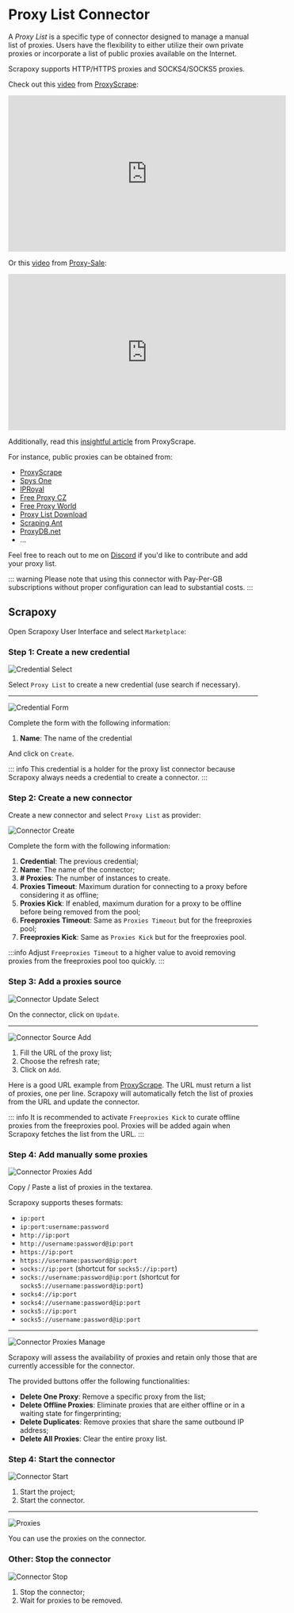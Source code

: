 # Proxy List Connector

A _Proxy List_ is a specific type of connector designed to manage a manual list of proxies. 
Users have the flexibility to either utilize their own private proxies or incorporate a list of public proxies available on the Internet.

Scrapoxy supports HTTP/HTTPS proxies and SOCKS4/SOCKS5 proxies.

Check out this [video](https://www.youtube.com/watch?v=Uw_xEvIMleY) from [ProxyScrape](https://proxyscrape.com?ref=odgynzc):

<iframe width="560" height="315" src="https://www.youtube.com/embed/Uw_xEvIMleY?si=Pwx1QOzc6W4erU1w" title="YouTube video player" frameborder="0" allow="accelerometer; autoplay; clipboard-write; encrypted-media; gyroscope; picture-in-picture; web-share" referrerpolicy="strict-origin-when-cross-origin" allowfullscreen></iframe>

Or this [video](https://www.youtube.com/watch?v=Dk1c6FETufg) from [Proxy-Sale](https://proxy-sale.com/?partner_link=ZnsKIlMpWo):

<iframe width="560" height="315" src="https://www.youtube.com/embed/Dk1c6FETufg?si=1EO3-S0jruFiUQKK" title="YouTube video player" frameborder="0" allow="accelerometer; autoplay; clipboard-write; encrypted-media; gyroscope; picture-in-picture; web-share" referrerpolicy="strict-origin-when-cross-origin" allowfullscreen></iframe>

Additionally, read this [insightful article](https://proxyscrape.com/blog/scrapoxy-the-ultimate-tool-for-unrestricted-web-scraping?ref=odgynzc) from ProxyScrape.

For instance, public proxies can be obtained from:
- [ProxyScrape](https://proxyscrape.com/free-proxy-list?ref=odgynzc)
- [Spys One](https://spys.one)
- [IPRoyal](https://iproyal.com/free-proxy-list?r=432273)
- [Free Proxy CZ](http://free-proxy.cz)
- [Free Proxy World](https://www.freeproxy.world)
- [Proxy List Download](https://www.proxy-list.download)
- [Scraping Ant](https://scrapingant.com/free-proxies)
- [ProxyDB.net](https://proxydb.net)
- ...

Feel free to reach out to me on [Discord](https://discord.gg/ktNGGwZnUD) if you'd like to contribute and add your proxy list.

::: warning
Please note that using this connector with Pay-Per-GB subscriptions
without proper configuration can lead to substantial costs.
:::

## Scrapoxy

Open Scrapoxy User Interface and select `Marketplace`:


### Step 1: Create a new credential

![Credential Select](spx_credential_select.png)

Select `Proxy List` to create a new credential (use search if necessary).

---

![Credential Form](spx_credential_create.png)

Complete the form with the following information:
1. **Name**: The name of the credential

And click on `Create`.

::: info
This credential is a holder for the proxy list connector
because Scrapoxy always needs a credential to create a connector.
:::


### Step 2: Create a new connector

Create a new connector and select `Proxy List` as provider:

![Connector Create](spx_connector_create.png)

Complete the form with the following information:
1. **Credential**: The previous credential;
2. **Name**: The name of the connector;
3. **# Proxies**: The number of instances to create.
4. **Proxies Timeout**: Maximum duration for connecting to a proxy before considering it as offline;
5. **Proxies Kick**: If enabled, maximum duration for a proxy to be offline before being removed from the pool;
6. **Freeproxies Timeout**: Same as `Proxies Timeout` but for the freeproxies pool;
7. **Freeproxies Kick**: Same as `Proxies Kick` but for the freeproxies pool.

:::info
Adjust `Freeproxies Timeout` to a higher value to avoid removing proxies from the freeproxies pool too quickly.
:::


### Step 3: Add a proxies source

![Connector Update Select](spx_connector_update_select.png)

On the connector, click on `Update`.

---

![Connector Source Add](spx_connector_source_add.png)

1. Fill the URL of the proxy list;
2. Choose the refresh rate;
3. Click on `Add`.

Here is a good URL example from [ProxyScrape](https://api.proxyscrape.com/v3/free-proxy-list/get?request=displayproxies&proxy_format=protocolipport&format=text).
The URL must return a list of proxies, one per line. 
Scrapoxy will automatically fetch the list of proxies from the URL and update the connector.

::: info
It is recommended to activate `Freeproxies Kick` to curate offline proxies from the freeproxies pool.
Proxies will be added again when Scrapoxy fetches the list from the URL.
:::

### Step 4: Add manually some proxies

![Connector Proxies Add](spx_connector_proxies_add.png)

Copy / Paste a list of proxies in the textarea.

Scrapoxy supports theses formats:
- `ip:port`
- `ip:port:username:password`
- `http://ip:port`
- `http://username:password@ip:port`
- `https://ip:port`
- `https://username:password@ip:port`
- `socks://ip:port` (shortcut for `socks5://ip:port`)
- `socks://username:password@ip:port` (shortcut for `socks5://username:password@ip:port`)
- `socks4://ip:port`
- `socks4://username:password@ip:port`
- `socks5://ip:port`
- `socks5://username:password@ip:port`

--- 

![Connector Proxies Manage](spx_connector_proxies_manage.png)

Scrapoxy will assess the availability of proxies and retain only those
that are currently accessible for the connector.

The provided buttons offer the following functionalities:
- **Delete One Proxy**: Remove a specific proxy from the list;
- **Delete Offline Proxies**: Eliminate proxies that are either offline or in a waiting state for fingerprinting;
- **Delete Duplicates**: Remove proxies that share the same outbound IP address;
- **Delete All Proxies**: Clear the entire proxy list.


### Step 4: Start the connector

![Connector Start](spx_connector_start.png)

1. Start the project;
2. Start the connector.

---

![Proxies](spx_proxies.png)

You can use the proxies on the connector.


### Other: Stop the connector

![Connector Stop](spx_connector_stop.png)

1. Stop the connector;
2. Wait for proxies to be removed.
